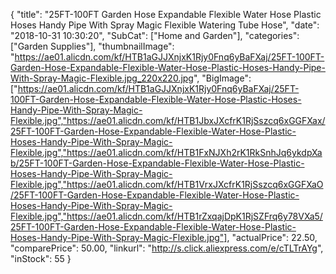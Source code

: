 {
	"title": "25FT-100FT Garden Hose Expandable Flexible Water Hose Plastic Hoses Handy Pipe With Spray Magic Flexible Watering Tube Hose",
	"date": "2018-10-31 10:30:20",
	"SubCat": ["Home and Garden"],
	"categories": ["Garden Supplies"],
	"thumbnailImage": "https://ae01.alicdn.com/kf/HTB1aGJJXnjxK1Rjy0Fnq6yBaFXaj/25FT-100FT-Garden-Hose-Expandable-Flexible-Water-Hose-Plastic-Hoses-Handy-Pipe-With-Spray-Magic-Flexible.jpg_220x220.jpg",
	"BigImage": ["https://ae01.alicdn.com/kf/HTB1aGJJXnjxK1Rjy0Fnq6yBaFXaj/25FT-100FT-Garden-Hose-Expandable-Flexible-Water-Hose-Plastic-Hoses-Handy-Pipe-With-Spray-Magic-Flexible.jpg","https://ae01.alicdn.com/kf/HTB1JbxJXcfrK1RjSszcq6xGGFXax/25FT-100FT-Garden-Hose-Expandable-Flexible-Water-Hose-Plastic-Hoses-Handy-Pipe-With-Spray-Magic-Flexible.jpg","https://ae01.alicdn.com/kf/HTB1FxNJXh2rK1RkSnhJq6ykdpXab/25FT-100FT-Garden-Hose-Expandable-Flexible-Water-Hose-Plastic-Hoses-Handy-Pipe-With-Spray-Magic-Flexible.jpg","https://ae01.alicdn.com/kf/HTB1VrxJXcfrK1RjSszcq6xGGFXaO/25FT-100FT-Garden-Hose-Expandable-Flexible-Water-Hose-Plastic-Hoses-Handy-Pipe-With-Spray-Magic-Flexible.jpg","https://ae01.alicdn.com/kf/HTB1rZxqajDpK1RjSZFrq6y78VXa5/25FT-100FT-Garden-Hose-Expandable-Flexible-Water-Hose-Plastic-Hoses-Handy-Pipe-With-Spray-Magic-Flexible.jpg"],
	"actualPrice": 22.50,
	"comparePrice": 50.00,
	"linkurl": "http://s.click.aliexpress.com/e/cTLTrAYg",
	"inStock": 55
}
